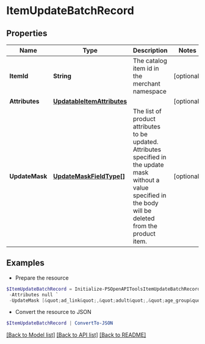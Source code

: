 # ItemUpdateBatchRecord
## Properties

Name | Type | Description | Notes
------------ | ------------- | ------------- | -------------
**ItemId** | **String** | The catalog item id in the merchant namespace | [optional] 
**Attributes** | [**UpdatableItemAttributes**](UpdatableItemAttributes.md) |  | [optional] 
**UpdateMask** | [**UpdateMaskFieldType[]**](UpdateMaskFieldType.md) | The list of product attributes to be updated. Attributes specified in the update mask without a value specified in the body will be deleted from the product item. | [optional] 

## Examples

- Prepare the resource
```powershell
$ItemUpdateBatchRecord = Initialize-PSOpenAPIToolsItemUpdateBatchRecord  -ItemId DS0294-M `
 -Attributes null `
 -UpdateMask [&quot;ad_link&quot;,&quot;adult&quot;,&quot;age_group&quot;,&quot;availability&quot;,&quot;average_review_rating&quot;,&quot;brand&quot;,&quot;checkout_enabled&quot;,&quot;color&quot;,&quot;condition&quot;,&quot;custom_label_0&quot;,&quot;custom_label_1&quot;,&quot;custom_label_2&quot;,&quot;custom_label_3&quot;,&quot;custom_label_4&quot;,&quot;description&quot;,&quot;free_shipping_label&quot;,&quot;free_shipping_limit&quot;,&quot;gender&quot;,&quot;google_product_category&quot;,&quot;gtin&quot;,&quot;item_group_id&quot;,&quot;last_updated_time&quot;,&quot;link&quot;,&quot;material&quot;,&quot;min_ad_price&quot;,&quot;mpn&quot;,&quot;number_of_ratings&quot;,&quot;number_of_reviews&quot;,&quot;pattern&quot;,&quot;price&quot;,&quot;product_type&quot;,&quot;sale_price&quot;,&quot;shipping&quot;,&quot;shipping_height&quot;,&quot;shipping_weight&quot;,&quot;shipping_width&quot;,&quot;size&quot;,&quot;size_system&quot;,&quot;size_type&quot;,&quot;tax&quot;,&quot;title&quot;,&quot;variant_names&quot;,&quot;variant_values&quot;]
```

- Convert the resource to JSON
```powershell
$ItemUpdateBatchRecord | ConvertTo-JSON
```

[[Back to Model list]](../README.md#documentation-for-models) [[Back to API list]](../README.md#documentation-for-api-endpoints) [[Back to README]](../README.md)

